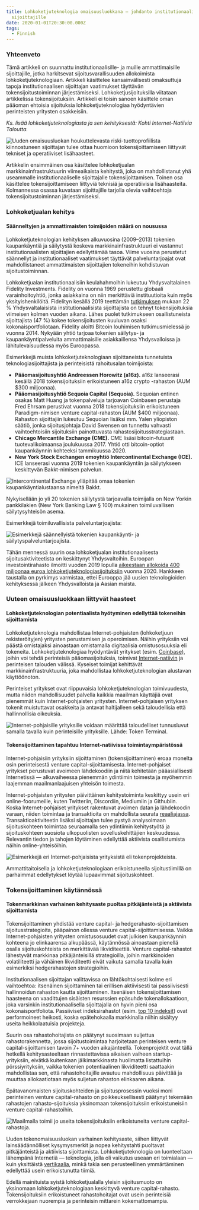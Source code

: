 ```yaml
---
title: Lohkoketjuteknologia omaisuusluokkana — johdanto institutionaalisille
  sijoittajille
date: 2020-01-01T20:30:00.000Z
tags:
  - Finnish
---
```

### Yhteenveto

Tämä artikkeli on suunnattu institutionaalisille- ja muille ammattimaisille sijoittajille, jotka harkitsevat sijoitusvarallisuuden allokoimista lohkoketjuteknologiaan. Artikkeli käsittelee kansainvälisesti omaksuttuja tapoja institutionaalisen sijoittajan vaatimukset täyttävän tokensijoitustoiminnan järjestämiseksi. Lohkoketjusijoituksilla viitataan artikkelissa tokensijoituksiin. Artikkeli ei toisin sanoen käsittele oman pääoman ehtoisia sijoituksia lohkoketjuteknologiaa hyödyntävien perinteisten yritysten osakkeisiin.

*Ks. lisää lohkoketjuteknologiasta ja sen kehityksestä: Kohti Internet-Natiivia Taloutta.*

![](/static/img/screenshot-2020-04-22-at-11.25.38.png "Uuden omaisuusluokan houkuttelevasta riski-tuottoprofiilista kiinnostuneen sijoittajan tulee ottaa huomioon tokensijoittamiseen liittyvät tekniset ja operatiiviset lisähaasteet.")

Artikkelin ensimmäinen osa käsittelee lohkoketjualan markkinainfrastruktuurin viimeaikaista kehitystä, joka on mahdollistanut yhä useammalle institutionaaliselle sijoittajalle tokensijoittamisen. Toinen osa käsittelee tokensijoittamiseen liittyviä teknisiä ja operatiivisia lisähaasteita. Kolmannessa osassa kuvataan sijoittajille tarjolla olevia vaihtoehtoja tokensijoitustoiminnan järjestämiseksi.

### Lohkoketjualan kehitys

#### Säänneltyjen ja ammattimaisten toimijoiden määrä on nousussa

Lohkoketjuteknologian kehityksen alkuvuosina (2009–2013) tokenien kaupankäyntiä ja säilytystä koskeva markkinainfrastruktuuri ei vastannut institutionaalisten sijoittajien edellyttämää tasoa. Viime vuosina perustetut säännellyt ja institutionaaliset vaatimukset täyttävät palveluntarjoajat ovat mahdollistaneet ammattimaisten sijoittajien tokeneihin kohdistuvan sijoitustoiminnan.

Lohkoketjualan institutionaalisiin keulahahmoihin lukeutuu Yhdysvaltalainen Fidelity Investments. Fidelity on vuonna 1969 perustettu globaali varainhoitoyhtiö, jonka asiakkaina on niin merkittäviä instituutioita kuin myös yksityishenkilöitä. Fidelityn kesällä 2019 teettämän [tutkimuksen](https://www.fidelity.com/bin-public/060_www_fidelity_com/documents/press-release/institutional-investments-in-digital-assets-050219.pdf) mukaan 22 % Yhdysvaltalaisista institutionaalisista sijoittajista on tehnyt tokensijoituksia viimeisen kolmen vuoden aikana. Lähes puolet tutkimukseen osallistuneista sijoittajista (47 %) kokee tokensijoitusten kuuluvan osaksi kokonaisportfoliotaan. Fidelity aloitti Bitcoin louhimisen tutkimusmielessä jo vuonna 2014. Nykyään yhtiö tarjoaa tokenien säilytys- ja kaupankäyntipalveluita ammattimaisille asiakkaillensa Yhdysvalloissa ja lähitulevaisuudessa myös Euroopassa.

Esimerkkejä muista lohkoketjuteknologiaan sijoittaneista tunnetuista teknologiasijoittajista ja perinteisistä rahoitusalan toimijoista:

* **Pääomasijoitusyhtiö Andreessen Horowitz (a16z).** a16z lanseerasi kesällä 2018 tokensijoituksiin erikoistuneen a16z crypto -rahaston (AUM $300 miljoonaa).
* **Pääomasijoitusyhtiö Sequoia Capital (Sequoia).** Sequoian entinen osakas Matt Huang ja tokenpalveluja tarjoavan Coinbasen perustaja Fred Ehrsam perustivat vuonna 2018 tokensijoituksiin erikoistuneen Paradigm-nimisen venture capital-rahaston (AUM $400 miljoonaa). Rahaston sijoittajiin lukeutuu Sequoian lisäksi mm. Yalen yliopiston säätiö, jonka sijoitusjohtaja David Swensen on tunnettu vahvasti vaihtoehtoisiin sijoituksiin painottuvasta rahastosijoitusstrategiastaan.
* **Chicago Mercantile Exchange (CME).** CME lisäsi bitcoin-futuurit tuotevalikoimaansa joulukuussa 2017. Yhtiö otti bitcoin-optiot kaupankäynnin kohteeksi tammikuussa 2020.
* **New York Stock Exchangen emoyhtiö Intercontinental Exchange (ICE).** ICE lanseerasi vuonna 2019 tokenien kaupankäyntiin ja säilytykseen keskittyvän Bakkt-nimisen palvelun.

![](/static/img/screenshot-2020-04-22-at-11.26.09.png "Intercontinental Exchange ylläpitää omaa tokenien kaupankäyntialustaansa nimeltä Bakkt.")

Nykyisellään jo yli 20 tokenien säilytystä tarjoavalla toimijalla on New Yorkin pankkilakien (New York Banking Law § 100) mukainen toimiluvallisen säilytysyhteisön asema.

Esimerkkejä toimiluvallisista palveluntarjoajista:

![](/static/img/screenshot-2020-04-22-at-11.26.29.png "Esimerkkejä säännellyistä tokenien kaupankäynti- ja säilytyspalveluntarjoajista.")

Tähän mennessä suurin osa lohkoketjualan institutionaalisesta sijoitusaktiviteetista on keskittynyt Yhdysvaltoihin. Euroopan investointirahasto ilmoitti vuoden 2019 lopulla [aikeestaan allokoida 400 miljoonaa euroa lohkoketjuteknologiasijoituksiin](https://ec.europa.eu/digital-single-market/en/news/eu-artificial-intelligence-and-blockchain-investment-fund-invest-100-million-euros-startups) vuonna 2020. Hankkeen taustalla on pyrkimys varmistaa, ettei Eurooppa jää uusien teknologioiden kehityksessä jälkeen Yhdysvalloista ja Aasian maista.

### Uuteen omaisuusluokkaan liittyvät haasteet

#### Lohkoketjuteknologian potentiaalista hyötyminen edellyttää tokeneihin sijoittamista

Lohkoketjuteknologia mahdollistaa Internet-pohjaisten (lohkoketjuun rekisteröityjen) yritysten perustamisen ja operoimisen. Näihin yrityksiin voi päästä omistajaksi ainoastaan omistamalla digitaalisia omistusosuuksia eli tokeneita. Lohkoketjuteknologiaa hyödyntävät yritykset (esim. [Coinbase](https://www.coinbase.com/)), joihin voi tehdä perinteisiä pääomasijoituksia, toimivat [Internet-natiivin](https://medium.com/@henrihyvarinen/kohti-internet-natiivia-taloutta-83edb4dde38b) ja perinteisen talouden välissä. Kyseiset toimijat kehittävät markkinainfrastruktuuria, joka mahdollistaa lohkoketjuteknologian alustavan käyttöönoton.

Perinteiset yritykset ovat riippuvaisia lohkoketjuteknologian toimivuudesta, mutta niiden mahdollisuudet palvella kaikkia maailman käyttäjiä ovat pienemmät kuin Internet-pohjaisten yritysten. Internet-pohjaisen yrityksen tokenit muistuttavat osakkeita ja antavat haltijalleen sekä taloudellisia että hallinnollisia oikeuksia.

![](/static/img/screenshot-2020-04-22-at-10.56.34.png "Internet-pohjaisille yrityksille voidaan määrittää taloudelliset tunnusluvut samalla tavalla kuin perinteisille yrityksille. Lähde: Token Terminal.")

#### Tokensijoittaminen tapahtuu Internet-natiivissa toimintaympäristössä

Internet-pohjaisiin yrityksiin sijoittaminen (tokensijoittaminen) eroaa monelta osin perinteisestä venture capital-sijoittamisesta. Internet-pohjaiset yritykset perustuvat avoimeen lähdekoodiin ja niitä kehitetään pääasiallisesti Internetissä — alkuvaiheessa pienemmän ydintiimin toimesta ja myöhemmin laajemman maailmanlaajuisen yhteisön toimesta.

Internet-pohjaisten yritysten päivittäinen kehitystoiminta keskittyy usein eri online-foorumeille, kuten Twitteriin, Discordiin, Mediumiin ja Githubiin. Koska Internet-pohjaiset yritykset rakentuvat avoimen datan ja lähdekoodin varaan, niiden toimintaa ja transaktioita on mahdollista seurata [reaaliajassa](https://etherscan.io/txsPending). Transaktioaktiviteetin lisäksi sijoittajan tulee pystyä analysoimaan sijoituskohteen toimintaa seuraamalla sen ydintiimin kehitystyötä ja sijoituskohteen suosiota ulkopuolisten sovelluskehittäjien keskuudessa. Relevantin tiedon ja tahojen löytäminen edellyttää aktiivista osallistumista näihin online-yhteisöihin.

![](/static/img/screenshot-2020-04-22-at-18.17.08.png "Esimerkkejä eri Internet-pohjaisista yrityksistä eli tokenprojekteista. ")

Ammattitaitoisella ja lohkoketjuteknologiaan erikoistuneella sijoitustiimillä on parhaimmat edellytykset löytää lupaavimmat sijoituskohteet.

### Tokensijoittaminen käytännössä

#### Tokenmarkkinan varhainen kehitysaste puoltaa pitkäjänteistä ja aktiivista sijoittamista

Tokensijoittaminen yhdistää venture capital- ja hedgerahasto-sijoittamisen sijoitusstrategioita, pääpainon ollessa venture capital-sijoittamisessa. Vaikka Internet-pohjaisten yritysten omistusosuudet ovat julkisen kaupankäynnin kohteena jo elinkaarensa alkupäässä, käytännössä ainoastaan pienellä osalla sijoituskohteista on merkittävää likviditeettiä. Venture capital-rahastot lähestyvät markkinaa pitkäjänteisillä strategioilla, joihin markkinoiden volatiliteetti ja vähäinen likviditeetti eivät vaikuta samalla tavalla kuin esimerkiksi hedgerahastojen strategioihin.

Institutionaalisen sijoittajan valittavissa on lähtökohtaisesti kolme eri vaihtoehtoa: itsenäinen sijoittaminen tai erillisen aktiivisesti tai passiivisesti hallinnoidun rahaston kautta sijoittaminen. Itsenäisen tokensijoittamisen haasteena on vaadittujen sisäisten resurssien epäsuhde tokenallokaatioon, joka varsinkin institutionaalisella sijoittajalla on hyvin pieni osa kokonaisportfoliota. Passiiviset indeksirahastot (esim. [top 10 indeksit](https://www.bitwiseinvestments.com/indexes/Bitwise-10%20/)) ovat performoineet heikosti, koska epätehokaalla markkinalla niihin sisältyy useita heikkolaatuisia projekteja.

Suurin osa rahastohoitajista on päätynyt suosimaan suljettua rahastorakennetta, jossa sijoitustoimintaa harjoitetaan perinteisen venture capital-sijoittamisen tavoin 7+ vuoden aikajänteellä. Tokenprojektit ovat tällä hetkellä kehitysasteeltaan rinnastettavissa aikaisen vaiheen startup-yrityksiin, eivätkä kuitenkaan jälkimarkkinasta huolimatta listattuihin pörssiyrityksiin, vaikka tokenien potentiaalinen likviditeetti saattaakin mahdollistaa sen, että rahastohoitajille avautuu mahdollisuus päivittää ja muuttaa allokaatiotaan myös suljetun rahaston elinkaaren aikana.

Epätavanomaisten sijoituskohteiden ja sijoitusprosessin vuoksi moni perinteinen venture capital-rahasto on poikkeuksellisesti päätynyt tekemään rahastojen rahasto-sijoituksia yksinomaan tokensijoituksiin erikoistuneisiin venture capital-rahastoihin.

![](/static/img/screenshot-2020-04-22-at-11.24.52.png "Maailmalla toimii jo useita tokensijoituksiin erikoistuneita venture capital-rahastoja.")

Uuden tokenomaisuusluokan varhainen kehitysaste, siihen liittyvät lainsäädännölliset kysymysmerkit ja nopea kehitystahti puoltavat pitkäjänteistä ja aktiivista sijoittamista. Lohkoketjuteknologia on luonteeltaan lähempänä Internetiä — teknologia, jolla oli vaikutus useaan eri toimialaan — kuin yksittäistä [vertikaalia](https://pitchbook.com/blog/what-are-industry-verticals), minkä takia sen perusteellinen ymmärtäminen edellyttää usein erikoistunutta tiimiä.

Edellä mainituista syistä lohkoketjualalla yleisin sijoitusmuoto on yksinomaan lohkoketjuteknologiaan keskittyvä venture capital-rahasto. Tokensijoituksiin erikoistuneet rahastohoitajat ovat usein perinteisiä verrokkejaan nuorempia ja perinteisin mittarein kokemattomampia.
